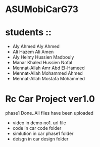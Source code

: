 # ASUMobiCarG73

# students ::

- Aly Ahmed Aly Ahmed
- Ali Hazem Ali Amen
- Aly Helmy Hussien Madbouly
- Manar Khaled Hussien Nofal
- Mennat-Allah Amr Abd El-Hameed
- Mennat-Allah Mohammed Ahmed
- Mennat-Allah Mostafa Mohammed 

# Rc Car Project ver1.0

phase1 Done..All files have been uploaded

- video         in demo no1. url file 
- code          in car code folder
- simlution     in car phase1 folder
- deisgn        in car design folder 
